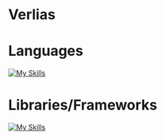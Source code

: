 ﻿# Verlias

# Languages

[![My Skills](https://skillicons.dev/icons?i=python,js,nodejs,java)](https://skillicons.dev)

# Libraries/Frameworks

[![My Skills](https://skillicons.dev/icons?i=mongodb,express,react,spring)](https://skillicons.dev)
